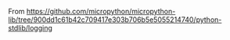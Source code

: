 From https://github.com/micropython/micropython-lib/tree/900dd1c61b42c709417e303b706b5e5055214740/python-stdlib/logging